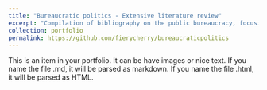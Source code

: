 ```yaml
---
title: "Bureaucratic politics - Extensive literature review"
excerpt: "Compilation of bibliography on the public bureaucracy, focusing on politicisation and political connections of bureaucrats. The repository contains the collections with selected texts, content analysis, and bibliometrics. Hence, it is useful for those seeking summaries of the state-of-the-art literature in this domain. The research project aimed to systematically map the literature concerning the political affiliations of bureaucrats, particularly examining their interactions with interest groups. Utilising Scopus and Web of Science databases, publications on this topic spanning from 2000 to 2022 were meticulously gathered.<br/><img src='/images/BureaucracyWordCloud.png'>"
collection: portfolio
permalink: https://github.com/fierycherry/bureaucraticpolitics
---
```


This is an item in your portfolio. It can be have images or nice text. If you name the file .md, it will be parsed as markdown. If you name the file .html, it will be parsed as HTML. 
